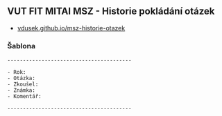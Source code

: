 ## VUT FIT MITAI MSZ - Historie pokládání otázek

- [vdusek.github.io/msz-historie-otazek](https://vdusek.github.io/msz-historie-otazek)

### Šablona

```
----------------------------------------

- Rok:
- Otázka:
- Zkoušel:
- Známka:
- Komentář:

----------------------------------------
```
